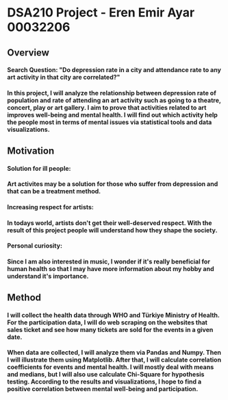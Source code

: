 # DSA210 Project - Eren Emir Ayar 00032206

## Overview

#### Search Question: "Do depression rate in a city and attendance rate to any art activity in that city are correlated?"
#### In this project, I will analyze the relationship between depression rate of population and rate of attending an art activity such as going to a theatre, concert, play or art gallery. I aim to prove that activities related to art improves well-being and mental health. I will find out which activity help the people most in terms of mental issues via statistical tools and data visualizations.



## Motivation

#### **Solution for ill people:** 
#### Art activites may be a solution for those who suffer from depression and that can be a treatment method.

#### **Increasing respect for artists:** 

#### In todays world, artists don't get their well-deserved respect. With the result of this project people will understand how they shape the society.

#### **Personal curiosity:** 
#### Since I am also interested in music, I wonder if it's really beneficial for human health so that I may have more information about my hobby and understand it's importance.

## Method

#### I will collect the health data through WHO and Türkiye Ministry of Health. For the participation data, I will do web scraping on the websites that sales ticket and see how many tickets are sold for the events in a given date.

#### When data are collected, I will analyze them via Pandas and Numpy. Then I will illustrate them using Matplotlib. After that, I will calculate correlation coefficients for events and mental health. I will mostly deal with means and medians, but I will also use calculate Chi-Square for hypothesis testing. According to the results and visualizations, I hope to find a positive correlation between mental well-being and participation.

